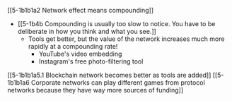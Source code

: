[[5-1b1b1a2 Network effect means compounding]]
- [[5-1b4b Compounding is usually too slow to notice. You have to be deliberate in how you think and what you see.]]
	- Tools get better, but the value of the network increases much more rapidly at a compounding rate!
		- YouTube's video embedding
		- Instagram's free photo-filtering tool

[[5-1b1b1a5.1 Blockchain network becomes better as tools are added]]
[[5-1b1b1a6 Corporate networks can play different games from protocol networks because they have way more sources of funding]]